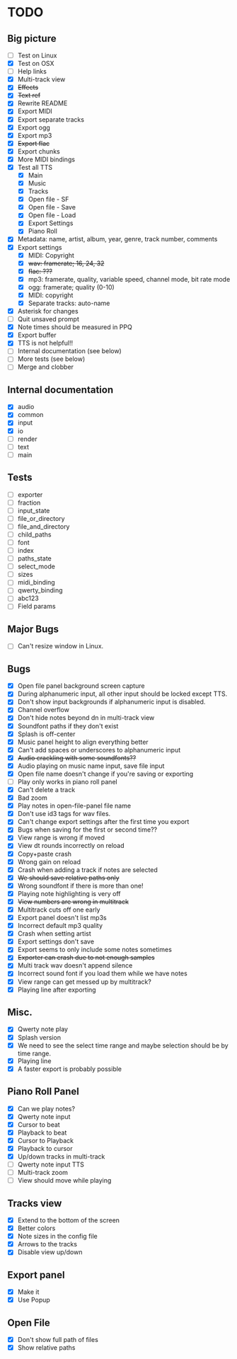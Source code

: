 # TODO

## Big picture

- [ ] Test on Linux
- [x] Test on OSX
- [ ] Help links
- [x] Multi-track view
- [x] ~~Effects~~
- [x] ~~Text ref~~
- [x] Rewrite README
- [x] Export MIDI
- [x] Export separate tracks
- [x] Export ogg
- [x] Export mp3
- [x] ~~Export flac~~
- [x] Export chunks
- [x] More MIDI bindings
- [x] Test all TTS
  - [x] Main
  - [x] Music
  - [x] Tracks
  - [x] Open file - SF
  - [x] Open file - Save
  - [x] Open file - Load
  - [x] Export Settings
  - [x] Piano Roll
- [x] Metadata: name, artist, album, year, genre, track number, comments
- [x] Export settings
  - [x] MIDI: Copyright
  - [x] ~~wav: framerate; 16, 24, 32~~
  - [x] ~~flac: ???~~
  - [x] mp3: framerate, quality, variable speed, channel mode, bit rate mode
  - [x] ogg: framerate; quality (0-10)
  - [x] MIDI: copyright
  - [x] Separate tracks: auto-name
- [x] Asterisk for changes
- [ ] Quit unsaved prompt
- [x] Note times should be measured in PPQ
- [x] Export buffer
- [x] TTS is not helpful!!
- [ ] Internal documentation (see below)
- [ ] More tests (see below)
- [ ] Merge and clobber

## Internal documentation

- [x] audio
- [x] common
- [x] input
- [x] io
- [ ] render
- [ ] text
- [ ] main

## Tests

- [ ] exporter
- [ ] fraction
- [ ] input_state
- [ ] file_or_directory
- [ ] file_and_directory
- [ ] child_paths
- [ ] font
- [ ] index
- [ ] paths_state
- [ ] select_mode
- [ ] sizes
- [ ] midi_binding
- [ ] qwerty_binding
- [ ] abc123
- [ ] Field params

## Major Bugs

- [ ] Can't resize window in Linux.

## Bugs

- [x] Open file panel background screen capture
- [x] During alphanumeric input, all other input should be locked except TTS.
- [x] Don't show input backgrounds if alphanumeric input is disabled.
- [x] Channel overflow
- [x] Don't hide notes beyond dn in multi-track view
- [x] Soundfont paths if they don't exist
- [x] Splash is off-center
- [x] Music panel height to align everything better
- [x] Can't add spaces or underscores to alphanumeric input
- [x] ~~Audio crackling with some soundfonts??~~
- [x] Audio playing on music name input, save file input
- [x] Open file name doesn't change if you're saving or exporting
- [ ] Play only works in piano roll panel
- [x] Can't delete a track
- [x] Bad zoom
- [x] Play notes in open-file-panel file name
- [x] Don't use id3 tags for wav files.
- [x] Can't change export settings after the first time you export
- [x] Bugs when saving for the first or second time??
- [x] View range is wrong if moved
- [x] View dt rounds incorrectly on reload
- [x] Copy+paste crash
- [x] Wrong gain on reload
- [x] Crash when adding a track if notes are selected
- [x] ~~We should save relative paths only~~
- [x] Wrong soundfont if there is more than one!
- [x] Playing note highlighting is very off
- [x] ~~View numbers are wrong in multitrack~~
- [x] Multitrack cuts off one early
- [x] Export panel doesn't list mp3s
- [x] Incorrect default mp3 quality
- [x] Crash when setting artist
- [x] Export settings don't save
- [x] Export seems to only include some notes sometimes
- [x] ~~Exporter can crash due to not enough samples~~
- [x] Multi track wav doesn't append silence
- [x] Incorrect sound font if you load them while we have notes
- [x] View range can get messed up by multitrack?
- [x] Playing line after exporting

## Misc.

- [x] Qwerty note play
- [x] Splash version
- [x] We need to see the select time range and maybe selection should be by time range.
- [x] Playing line
- [x] A faster export is probably possible

## Piano Roll Panel

- [x] Can we play notes?
- [x] Qwerty note input
- [x] Cursor to beat
- [x] Playback to beat
- [x] Cursor to Playback
- [x] Playback to cursor
- [x] Up/down tracks in multi-track
- [ ] Qwerty note input TTS
- [ ] Multi-track zoom
- [ ] View should move while playing

## Tracks view

- [x] Extend to the bottom of the screen
- [x] Better colors
- [x] Note sizes in the config file
- [x] Arrows to the tracks
- [x] Disable view up/down

## Export panel

- [x] Make it
- [x] Use Popup

## Open File

- [x] Don't show full path of files
- [x] Show relative paths